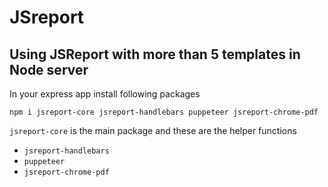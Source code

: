 # JSreport 

## Using JSReport with more than 5 templates in Node server  

In your express app install following packages

```
npm i jsreport-core jsreport-handlebars puppeteer jsreport-chrome-pdf
```

`jsreport-core` is the main package and these are the helper functions
- `jsreport-handlebars`
- `puppeteer`
- `jsreport-chrome-pdf`